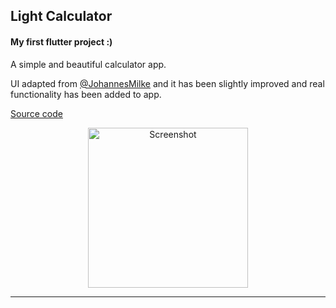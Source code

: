 <h2>Light Calculator</h2>
<h4>My first flutter project :)</h4>
<p>A simple and beautiful calculator app.</p>
<p>
  UI adapted from 
  <a href="https://github.com/JohannesMilke/calculator_ui_example">@JohannesMilke</a> 
  and it has been slightly improved and real functionality has been added to app.
</p>
<p>
<a href="https://github.com/hicte/light_calculator">Source code</a>
</p>
<p align="center">
<img src="https://github.com/hicte/light_calculator/raw/main/Screenshot.jpeg" width="256" alt="Screenshot">
</p>
<hr>

